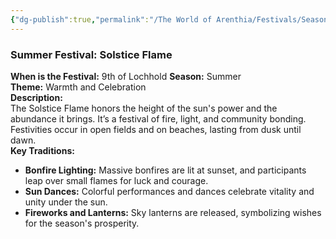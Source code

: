 ```yaml
---
{"dg-publish":true,"permalink":"/The World of Arenthia/Festivals/Seasonal Festivals/Festival of Summer/","tags":["Festivals","Seasons","Summer","Calander"]}
---
```


### Summer Festival: Solstice Flame
**When is the Festival:** 9th of Lochhold
**Season:** Summer  
**Theme:** Warmth and Celebration  
**Description:**  
The Solstice Flame honors the height of the sun's power and the abundance it brings. It’s a festival of fire, light, and community bonding. Festivities occur in open fields and on beaches, lasting from dusk until dawn.  
**Key Traditions:**

- **Bonfire Lighting:** Massive bonfires are lit at sunset, and participants leap over small flames for luck and courage.
- **Sun Dances:** Colorful performances and dances celebrate vitality and unity under the sun.
- **Fireworks and Lanterns:** Sky lanterns are released, symbolizing wishes for the season's prosperity.
